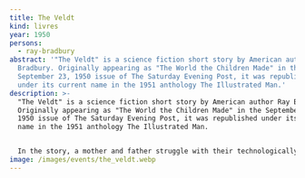 ```yaml
---
title: The Veldt
kind: livres
year: 1950
persons:
  - ray-bradbury
abstract: '"The Veldt" is a science fiction short story by American author Ray
  Bradbury. Originally appearing as "The World the Children Made" in the
  September 23, 1950 issue of The Saturday Evening Post, it was republished
  under its current name in the 1951 anthology The Illustrated Man.'
description: >-
  "The Veldt" is a science fiction short story by American author Ray Bradbury.
  Originally appearing as "The World the Children Made" in the September 23,
  1950 issue of The Saturday Evening Post, it was republished under its current
  name in the 1951 anthology The Illustrated Man.


  In the story, a mother and father struggle with their technologically advanced home taking over their role as parents, and their children becoming uncooperative as a result of their lack of discipline.
image: /images/events/the_veldt.webp
---
```

